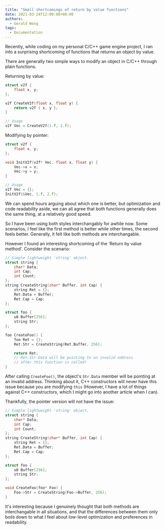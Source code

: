 ```yaml
---
title: "Small shortcomings of return by value functions"
date: 2021-03-24T12:00:00+08:00
authors:
  - Gerald Wong
tags:
  - Documentation
---
```


Recently, while coding on my personal C/C++ game engine project, I ran into a surprising shortcoming of functions that returns an object by value. 

<!--more-->

There are generally two simple ways to modify an object in C/C++ through plain functions.

Returning by value:
```cpp
struct v2f {
    float x, y; 
};

v2f CreateV2f(float x, float y) {
    return v2f { x, y };
}

// Usage
v2f Vec = CreateV2f(1.f, 2.f);
```

Modifying by pointer:
```cpp
struct v2f {
    float x, y; 
};

void InitV2f(v2f* Vec, float x, float y) {
    Vec->x = x;
    Vec->y = y;
}

// Usage
v2f Vec = {};
InitV2f(&Vec, 1.f, 2.f);
```

We can spend hours arguing about which one is better, but optimization and code readability aside, we can all agree that both functions generally does the same thing, at a relatively good speed.

So I have been using both styles interchangably for awhile now. Some scenarios, I feel like the first method is better while other times, the second feels better. Generally, it felt like both methods are interchangable. 

However I found an interesting shortcoming of the 'Return by value method'. Consider the scenario:

```cpp
// Simple lightweight 'string' object.
struct string {
    char* Data;
    int Cap;
    int Count;
};
string CreateString(char* Buffer, int Cap) {
    string Ret = {};
    Ret.Data = Buffer;
    Ret.Cap = Cap;
};

struct foo {
    u8 Buffer[256];
    string Str; 
};

foo CreateFoo() {
    foo Ret = {};
    Ret.Str = CreateString(Ret.Buffer, 256);

    return Ret;
    // Ret.Str.Data will be pointing to an invalid address 
    // after this function is called!
}
```

After calling `CreateFoo()`, the object's `Str.Data` member will be pointing at an invalid address. Thinking about it, C++ constructors will never have this issue because you are modifying `this` (However, I have a lot of things against C++ constructors, which I might go into another article when I can).   

Thankfully, the pointer version will not have the issue:

```cpp
// Simple lightweight 'string' object.
struct string {
    char* Data;
    int Cap;
    int Count;
};
string CreateString(char* Buffer, int Cap) {
    string Ret = {};
    Ret.Data = Buffer;
    Ret.Cap = Cap;
};

struct foo {
    u8 Buffer[256];
    string Str; 
};

void CreateFoo(foo* Foo) {
    Foo->Str = CreateString(Foo->Buffer, 256);
}
```

It's interesting because I genuinely thought that both methods are interchangable in all situations, and that the differences between them only boils down to what I feel about low-level optimization and preferences in readability.
